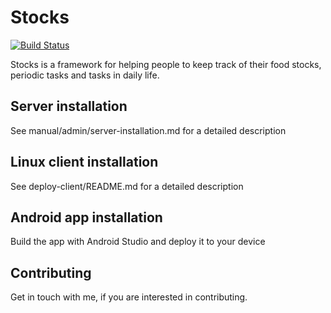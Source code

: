 # Stocks

[![Build Status](https://travis-ci.org/F1rst-Unicorn/stocks.svg?branch=master)](https://travis-ci.org/F1rst-Unicorn/stocks)

Stocks is a framework for helping people to keep track of their
food stocks, periodic tasks and tasks in daily life. 

## Server installation

See manual/admin/server-installation.md for a detailed description

## Linux client installation

See deploy-client/README.md for a detailed description

## Android app installation

Build the app with Android Studio and deploy it to your device

## Contributing

Get in touch with me, if you are interested in contributing. 
